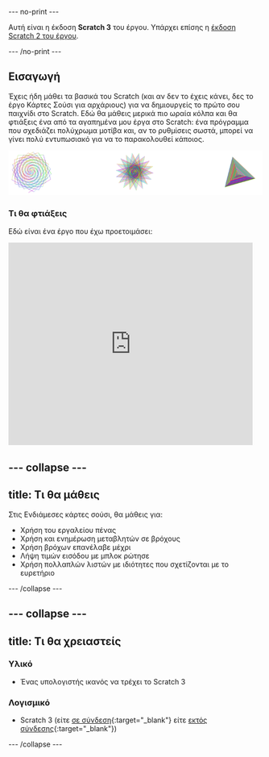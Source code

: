 --- no-print ---

Αυτή είναι η έκδοση **Scratch 3** του έργου. Υπάρχει επίσης η [έκδοση Scratch 2 του έργου](https://projects.raspberrypi.org/el-GR/projects/cd-intermediate-scratch-sushi-scratch2).

--- /no-print ---

## Εισαγωγή

Έχεις ήδη μάθει τα βασικά του Scratch (και αν δεν το έχεις κάνει, δες το έργο Κάρτες Σούσι για αρχάριους) για να δημιουργείς το πρώτο σου παιχνίδι στο Scratch. Εδώ θα μάθεις μερικά πιο ωραία κόλπα και θα φτιάξεις ένα από τα αγαπημένα μου έργα στο Scratch: ένα πρόγραμμα που σχεδιάζει πολύχρωμα μοτίβα και, αν το ρυθμίσεις σωστά, μπορεί να γίνει πολύ εντυπωσιακό για να το παρακολουθεί κάποιος.

![](images/pen1.png)

### Τι θα φτιάξεις

Εδώ είναι ένα έργο που έχω προετοιμάσει:

<div class="scratch-preview">
  <iframe allowtransparency="true" width="485" height="402" src="https://scratch.mit.edu/projects/embed/205355399/?autostart=false" frameborder="0"></iframe>
</div>

--- collapse ---
---
title: Τι θα μάθεις
---

Στις Ενδιάμεσες κάρτες σούσι, θα μάθεις για:

+ Χρήση του εργαλείου πένας
+ Χρήση και ενημέρωση μεταβλητών σε βρόχους
+ Χρήση βρόχων επανέλαβε μέχρι
+ Λήψη τιμών εισόδου με μπλοκ ρώτησε
+ Χρήση πολλαπλών λιστών με ιδιότητες που σχετίζονται με το ευρετήριο

--- /collapse ---

--- collapse ---
---
title: Τι θα χρειαστείς
---

### Υλικό

+ Ένας υπολογιστής ικανός να τρέχει το Scratch 3

### Λογισμικό

+ Scratch 3 (είτε [σε σύνδεση](https://scratch.mit.edu/projects/editor/){:target="_blank"} είτε [εκτός σύνδεσης](https://scratch.mit.edu/download/){:target="_blank"})

--- /collapse ---